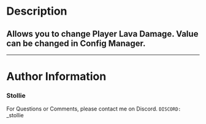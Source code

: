 ﻿# Description

## Allows you to change Player Lava Damage. Value can be changed in Config Manager.

---

# Author Information

### Stollie

For Questions or Comments, please contact me on Discord.
`DISCORD:` _stollie
